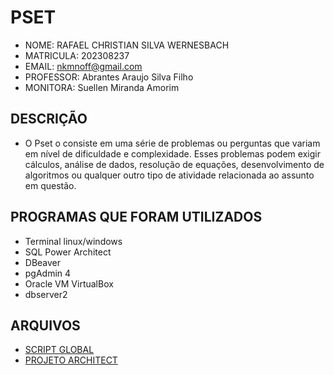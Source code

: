 # PSET
- NOME: RAFAEL CHRISTIAN SILVA WERNESBACH
- MATRICULA: 202308237
- EMAIL: nkmnoff@gmail.com
- PROFESSOR: Abrantes Araujo Silva Filho
- MONITORA: Suellen Miranda Amorim


## DESCRIÇÃO
- O Pset o consiste em uma série de problemas ou perguntas que variam em nível de dificuldade e complexidade. Esses problemas podem exigir cálculos, análise de dados, resolução de equações, desenvolvimento de algoritmos ou qualquer outro tipo de atividade relacionada ao assunto em questão.

## PROGRAMAS QUE FORAM UTILIZADOS

- Terminal linux/windows
- SQL Power Architect
- DBeaver
- pgAdmin 4
- Oracle VM VirtualBox
- dbserver2

## ARQUIVOS

- [SCRIPT GLOBAL](pset1/cc1md_202308237_postgresql.sql)
- [PROJETO ARCHITECT](pset1/cc1md_202308237_postgresql.architect)

